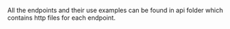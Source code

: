 All the endpoints and their use examples can be found in api folder which contains http files for each endpoint.
